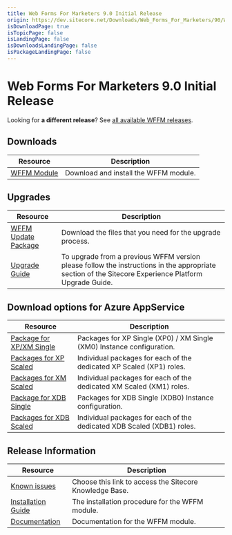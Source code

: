 ```yaml
---
title: Web Forms For Marketers 9.0 Initial Release
origin: https://dev.sitecore.net/Downloads/Web_Forms_For_Marketers/90/Web_Forms_For_Marketers_90_Initial_Version
isDownloadPage: true
isTopicPage: false
isLandingPage: false
isDownloadsLandingPage: false
isPackageLandingPage: false
---
```


# Web Forms For Marketers 9.0 Initial Release

  <Alert variant='warning' mb={4}>
    <AlertIcon />
    

Looking for **a different release**? See [all available WFFM releases](/downloads/Web_Forms_For_Marketers).


  </Alert>
  

## Downloads

 | Resource | Description |
 | --- | --- |
 | [WFFM Module](https://scdp.blob.core.windows.net/downloads/Web%20Forms%20For%20Marketers/90/Web%20Forms%20For%20Marketers%2090%20Initial%20Version/Secure/Web%20Forms%20for%20Marketers%209.0%20rev.%20171003.zip) | Download and install the WFFM module. |

## Upgrades

 | Resource | Description |
 | --- | --- |
 | [WFFM Update Package](https://scdp.blob.core.windows.net/downloads/Web%20Forms%20For%20Marketers/90/Web%20Forms%20For%20Marketers%2090%20Initial%20Version/Secure/Web%20Forms%20for%20Marketers%209.0%20rev.%20171003%20(update%20package).zip) | Download the files that you need for the upgrade process. |
 | [Upgrade Guide](https://scdp.blob.core.windows.net/downloads/Sitecore%20Experience%20Platform/90/Sitecore%20Experience%20Platform%2090%20Initial%20Release/Secure/Sitecore_9.0_Upgrade_Guide.pdf) | To upgrade from a previous WFFM version please follow the instructions in the appropriate section of the Sitecore Experience Platform Upgrade Guide. |

## Download options for Azure AppService

 | Resource | Description |
 | --- | --- |
 | [Package for XP/XM Single](https://scdp.blob.core.windows.net/downloads/Web%20Forms%20For%20Marketers/90/Web%20Forms%20For%20Marketers%2090%20Initial%20Version/Secure/Package%20for%20XP%20XM%20Single.zip) | Packages for XP Single (XP0) / XM Single (XM0) Instance configuration. |
 | [Packages for XP Scaled](https://scdp.blob.core.windows.net/downloads/Web%20Forms%20For%20Marketers/90/Web%20Forms%20For%20Marketers%2090%20Initial%20Version/Secure/Packages%20for%20XP%20Scaled.zip) | Individual packages for each of the dedicated XP Scaled (XP1) roles. |
 | [Packages for XM Scaled](https://scdp.blob.core.windows.net/downloads/Web%20Forms%20For%20Marketers/90/Web%20Forms%20For%20Marketers%2090%20Initial%20Version/Secure/Packages%20for%20XM%20Scaled.zip) | Individual packages for each of the dedicated XM Scaled (XM1) roles. |
 | [Package for XDB Single](https://scdp.blob.core.windows.net/downloads/Web%20Forms%20For%20Marketers/90/Web%20Forms%20For%20Marketers%2090%20Initial%20Version/Secure/Package%20for%20XDB%20Single.zip) | Packages for XDB Single (XDB0) Instance configuration. |
 | [Packages for XDB Scaled](https://scdp.blob.core.windows.net/downloads/Web%20Forms%20For%20Marketers/90/Web%20Forms%20For%20Marketers%2090%20Initial%20Version/Secure/Packages%20for%20XDB%20Scaled.zip) | Individual packages for each of the dedicated XDB Scaled (XDB1) roles. |

## Release Information

 | Resource | Description |
 | --- | --- |
 | [Known issues](https://kb.sitecore.net/articles/631685) | Choose this link to access the Sitecore Knowledge Base. |
 | [Installation Guide](https://scdp.blob.core.windows.net/downloads/Web%20Forms%20For%20Marketers/90/Web%20Forms%20For%20Marketers%2090%20Initial%20Version/Secure/WFFM-90-Installation-Guide.pdf) | The installation procedure for the WFFM module. |
 | [Documentation](https://doc.sitecore.com/developers/90/web-forms-for-marketers/en/web-forms-for-marketers.html) | Documentation for the WFFM module. |